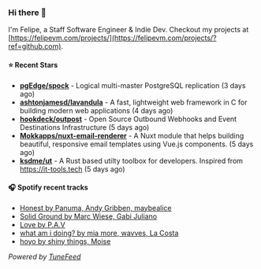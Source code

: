 ### Hi there 👋

I'm Felipe, a Staff Software Engineer & Indie Dev. Checkout my projects at [https://felipevm.com/projects/](https://felipevm.com/projects/?ref=github.com).

#### ⭐ Recent Stars
- **[pgEdge/spock](https://github.com/pgEdge/spock)** - Logical multi-master PostgreSQL replication (3 days ago)
- **[ashtonjamesd/lavandula](https://github.com/ashtonjamesd/lavandula)** - A fast, lightweight web framework in C for building modern web applications (4 days ago)
- **[hookdeck/outpost](https://github.com/hookdeck/outpost)** - Open Source Outbound Webhooks and Event Destinations Infrastructure (5 days ago)
- **[Mokkapps/nuxt-email-renderer](https://github.com/Mokkapps/nuxt-email-renderer)** - A Nuxt module that helps building beautiful, responsive email templates using Vue.js components. (5 days ago)
- **[ksdme/ut](https://github.com/ksdme/ut)** - A Rust based utilty toolbox for developers. Inspired from https://it-tools.tech (5 days ago)

#### 🎧 Spotify recent tracks
- [Honest by Panuma, Andy Gribben, maybealice](https://open.spotify.com/track/7fPsvPq52xosZqtGWm7rLs)
- [Solid Ground by Marc Wiese, Gabi Juliano](https://open.spotify.com/track/5uF3feCtXIELkY396WUg5e)
- [Love by P.A.V](https://open.spotify.com/track/3fSdGxtm9tod3B7LGMcc1P)
- [what am i doing? by mia more, wavves, La Costa](https://open.spotify.com/track/51xujywawyovgH5SBqaODG)
- [hoyo by shiny things, Moise](https://open.spotify.com/track/0JT3o1tGkslq0gKAc6rgF7)

_Powered by [TuneFeed](https://tunefeed.app?ref=github.com)_
